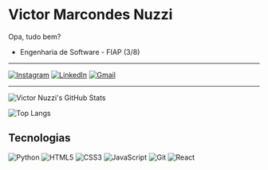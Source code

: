 # Victor Marcondes Nuzzi

Opa, tudo bem?

- Engenharia de Software - FIAP (3/8)

---

[![Instagram](https://img.shields.io/badge/Instagram-E4405F?style=for-the-badge&logo=instagram&logoColor=white)](https://www.instagram.com/victormnuzzi/)
[![LinkedIn](https://img.shields.io/badge/LinkedIn-0077B5?style=for-the-badge&logo=linkedin&logoColor=white)](https://www.linkedin.com/in/victormnuzzi/)
[![Gmail](https://img.shields.io/badge/Gmail-D14836?style=for-the-badge&logo=gmail&logoColor=white)](https://mail.google.com/mail/u/2/#inbox?compose=GTvVlcSHwQfjQSksJXvsWpDdlSQccdbgnVwDvTQHhvjqXnLwfgSvnzRJnbNthVHXgzcgGHrZdpChV)

---

![Victor Nuzzi's GitHub Stats](https://github-readme-stats.vercel.app/api?username=victormnuzzi&show_icons=true&theme=tokyonight)

![Top Langs](https://github-readme-stats.vercel.app/api/top-langs/?username=victormnuzzi&layout=compact&theme=tokyonight)

## Tecnologias
![Python](https://img.shields.io/badge/Python-3776AB?style=for-the-badge&logo=python&logoColor=white)
![HTML5]( 	https://img.shields.io/badge/HTML5-E34F26?style=for-the-badge&logo=html5&logoColor=white)
![CSS3]( 	https://img.shields.io/badge/CSS3-1572B6?style=for-the-badge&logo=css3&logoColor=white)
![JavaScript]( 	https://img.shields.io/badge/JavaScript-F7DF1E?style=for-the-badge&logo=javascript&logoColor=black)
![Git](https://img.shields.io/badge/GIT-E44C30?style=for-the-badge&logo=git&logoColor=white)
![React](https://shields.io/badge/react-black?logo=react&style=for-the-badge)
